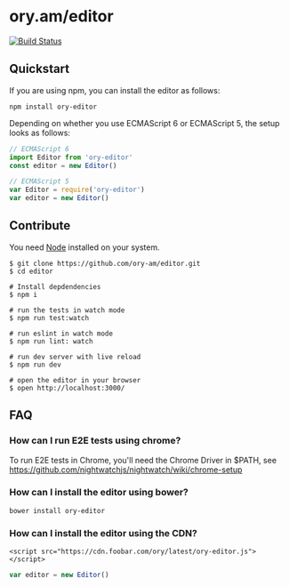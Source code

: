 # ory.am/editor

[![Build Status](https://travis-ci.com/ory-am/editor.svg?token=gtodfPz6nLDS6xphYxdJ&branch=master)](https://travis-ci.com/ory-am/editor)

## Quickstart

If you are using npm, you can install the editor as follows:

```
npm install ory-editor
```

Depending on whether you use ECMAScript 6 or ECMAScript 5, the setup looks as follows:

```js
// ECMAScript 6
import Editor from 'ory-editor'
const editor = new Editor()

// ECMAScript 5
var Editor = require('ory-editor')
var editor = new Editor()
```

## Contribute

You need [Node](https://nodejs.org) installed on your system.

```
$ git clone https://github.com/ory-am/editor.git
$ cd editor

# Install depdendencies
$ npm i

# run the tests in watch mode
$ npm run test:watch 

# run eslint in watch mode
$ npm run lint: watch

# run dev server with live reload
$ npm run dev

# open the editor in your browser
$ open http://localhost:3000/
```

## FAQ

### How can I run E2E tests using chrome?

To run E2E tests in Chrome, you'll need the Chrome Driver in $PATH, see https://github.com/nightwatchjs/nightwatch/wiki/chrome-setup

### How can I install the editor using bower?

```
bower install ory-editor
```

### How can I install the editor using the CDN?

```
<script src="https://cdn.foobar.com/ory/latest/ory-editor.js"></script>
```

```js
var editor = new Editor()
```
